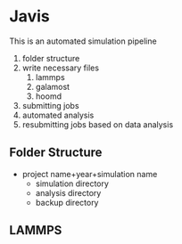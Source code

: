 # Javis
This is an automated simulation pipeline

1. folder structure
2. write necessary files
   1. lammps
   2. galamost
   3. hoomd
3. submitting jobs
4. automated analysis
5. resubmitting jobs based on data analysis

## Folder Structure
* project name+year+simulation name
  * simulation directory
  * analysis directory
  * backup directory

## LAMMPS